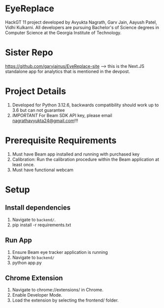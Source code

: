 # EyeReplace
HackGT 11 project developed by Avyukta Nagrath, Garv Jain, Aayush Patel, Vidhi Kulkarni. All developers are pursuing Bachelor's of Science degrees in Computer Science at the Georgia Institute of Technology.

# Sister Repo
https://github.com/garvjainus/EyeReplace-site --> this is the Next.JS standalone app for analytics that is mentioned in the devpost.

# Project Details
1. Developed for Python 3.12.6, backwards compatibility should work up to 3.6 but can not guarantee
2. *IMPORTANT* For Beam SDK API key, please email nagrathavyukta24@gmail.com!!!

# Prerequisite Requirements
1. Must have Beam app installed and running with purchased key
2. Calibration: Run the calibration procedure within the Beam application at least once.
3. Must have functional webcam

# Setup

## Install dependencies

1. Navigate to `backend/`.
2. pip install -r requirements.txt

## Run App
1. Ensure Beam eye tracker application is running
2. Navigate to `backend/`
3. python app.py

## Chrome Extension
1. Navigate to chrome://extensions/ in Chrome.
2. Enable Developer Mode.
3. Load the extension by selecting the frontend/ folder.

